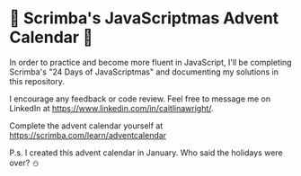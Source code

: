 # 🎄 Scrimba's JavaScriptmas Advent Calendar 🎄

In order to practice and become more fluent in JavaScript, I'll be completing Scrimba's "24 Days of JavaScriptmas" and documenting my solutions in this repository.

I encourage any feedback or code review. Feel free to message me on LinkedIn at https://www.linkedin.com/in/caitlinawright/.

Complete the advent calendar yourself at https://scrimba.com/learn/adventcalendar

P.s. I  created this advent calendar in January. Who said the holidays were over? ⛄️
